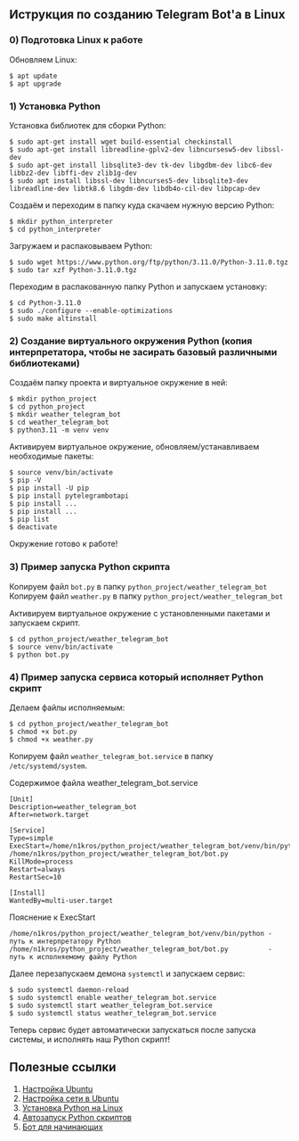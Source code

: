 ## Иструкция по созданию Telegram Bot'а в Linux

### 0) Подготовка Linux к работе
Обновляем Linux:
```
$ apt update
$ apt upgrade
```
### 1) Установка Python
Установка библиотек для сборки Python:
```
$ sudo apt-get install wget build-essential checkinstall
$ sudo apt-get install libreadline-gplv2-dev libncursesw5-dev libssl-dev
$ sudo apt-get install libsqlite3-dev tk-dev libgdbm-dev libc6-dev libbz2-dev libffi-dev zlib1g-dev
$ sudo apt install libssl-dev libncurses5-dev libsqlite3-dev libreadline-dev libtk8.6 libgdm-dev libdb4o-cil-dev libpcap-dev
```
    
Создаём и переходим в папку куда скачаем нужную версию Python:
```   
$ mkdir python_interpreter
$ cd python_interpreter
```

Загружаем и распаковываем Python:
```   
$ sudo wget https://www.python.org/ftp/python/3.11.0/Python-3.11.0.tgz
$ sudo tar xzf Python-3.11.0.tgz
```

Переходим в распакованную папку Python и запускаем установку:
```
$ cd Python-3.11.0
$ sudo ./configure --enable-optimizations
$ sudo make altinstall
```

### 2) Создание виртуального окружения Python (копия интерпретатора, чтобы не засирать базовый различными библиотеками)
Создаём папку проекта и виртуальное окружение в ней:
```
$ mkdir python_project
$ cd python_project
$ mkdir weather_telegram_bot
$ cd weather_telegram_bot
$ python3.11 -m venv venv
```

Активируем виртуальное окружение, обновляем/устанавливаем необходимые пакеты:
```
$ source venv/bin/activate
$ pip -V
$ pip install -U pip
$ pip install pytelegrambotapi
$ pip install ...
$ pip install ...
$ pip list
$ deactivate
```
Окружение готово к работе!

### 3) Пример запуска Python скрипта
Копируем файл `bot.py`		в папку `python_project/weather_telegram_bot`
Копируем файл `weather.py`	в папку `python_project/weather_telegram_bot`

Активируем виртуальное окружение с установленными пакетами и запускаем скрипт.
```
$ cd python_project/weather_telegram_bot
$ source venv/bin/activate
$ python bot.py
```

### 4) Пример запуска сервиса который исполняет Python скрипт

Делаем файлы исполняемым:
```
$ cd python_project/weather_telegram_bot
$ chmod +x bot.py
$ chmod +x weather.py
```

Копируем файл `weather_telegram_bot.service` в папку `/etc/systemd/system`.

Содержимое файла weather_telegram_bot.service
```
[Unit]
Description=weather_telegram_bot
After=network.target

[Service]
Type=simple
ExecStart=/home/n1kros/python_project/weather_telegram_bot/venv/bin/python /home/n1kros/python_project/weather_telegram_bot/bot.py
KillMode=process
Restart=always
RestartSec=10

[Install]
WantedBy=multi-user.target
```

Пояснение к ExecStart
```
/home/n1kros/python_project/weather_telegram_bot/venv/bin/python - путь к интерпретатору Python
/home/n1kros/python_project/weather_telegram_bot/bot.py          - путь к исполняемому файлу Python
```

Далее перезапускаем демона `systemctl` и запускаем сервис:
```
$ sudo systemctl daemon-reload			
$ sudo systemctl enable weather_telegram_bot.service
$ sudo systemctl start weather_telegram_bot.service  
$ sudo systemctl status weather_telegram_bot.service  
```
Теперь сервис будет автоматически запускаться после запуска системы, и исполнять наш Python скрипт!



## Полезные ссылки
1. [Настройка Ubuntu](https://losst.ru/nastrojka-ubuntu-server-posle-ustanovki#1_%D0%9E%D0%B1%D0%BD%D0%BE%D0%B2%D0%BB%D0%B5%D0%BD%D0%B8%D0%B5_%D1%81%D0%B8%D1%81%D1%82%D0%B5%D0%BC%D1%8B)
2. [Настройка сети в Ubuntu](https://losst.ru/nastrojka-seti-iz-konsoli-ubuntu#%D0%A0%D1%83%D1%87%D0%BD%D0%B0%D1%8F_%D0%BD%D0%B0%D1%81%D1%82%D1%80%D0%BE%D0%B9%D0%BA%D0%B0_%D1%81%D0%B5%D1%82%D0%B8_%D0%B2_Ubuntu)
3. [Установка Python на Linux](https://tecadmin.net/install-python-3-7-on-ubuntu-linuxmint/)
4. [Автозапуск Python скриптов](https://mirivlad.ru/kak-ustanovit-v-avtozapusk-python-skript-ispolzuya-systemd/)
5. [Бот для начинающих](https://mastergroosha.github.io/telegram-tutorial/)
